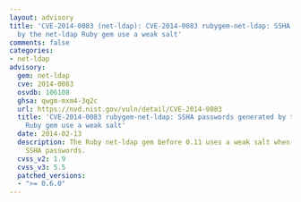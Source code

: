 ```yaml
---
layout: advisory
title: 'CVE-2014-0083 (net-ldap): CVE-2014-0083 rubygem-net-ldap: SSHA passwords generated
  by the net-ldap Ruby gem use a weak salt'
comments: false
categories:
- net-ldap
advisory:
  gem: net-ldap
  cve: 2014-0083
  osvdb: 106108
  ghsa: qwgm-mxm4-3q2c
  url: https://nvd.nist.gov/vuln/detail/CVE-2014-0083
  title: 'CVE-2014-0083 rubygem-net-ldap: SSHA passwords generated by the net-ldap
    Ruby gem use a weak salt'
  date: 2014-02-13
  description: The Ruby net-ldap gem before 0.11 uses a weak salt when generating
    SSHA passwords.
  cvss_v2: 1.9
  cvss_v3: 5.5
  patched_versions:
  - ">= 0.6.0"
---
```

